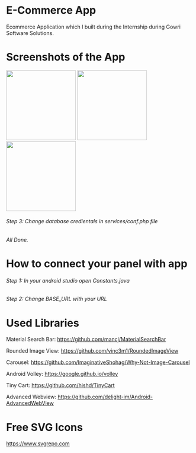 # E-Commerce App
Ecommerce Application which I built during the Internship during Gowri Software Solutions.

# Screenshots of the App


<img src="https://user-images.githubusercontent.com/88485343/205230747-a81dd1fa-8e7b-4655-9020-91940974d990.jpg" width="188">                                                                    <img src="https://user-images.githubusercontent.com/88485343/205229363-4ac75a51-8467-40c3-9a67-f98bb6e69873.jpg" width="188">  <img src="https://user-images.githubusercontent.com/88485343/205229411-d23acc4d-538f-4689-a896-eec13172746d.jpg" width="188">










###### Step 3: Change database credientals in services/conf.php file

###### All Done.

# How to connect your panel with app

###### Step 1: In your android studio open Constants.java

###### Step 2: Change BASE_URL with your URL

# Used Libraries

Material Search Bar:
https://github.com/mancj/MaterialSearchBar

Rounded Image View:
https://github.com/vinc3m1/RoundedImageView

Carousel:
https://github.com/ImaginativeShohag/Why-Not-Image-Carousel

Android Volley:
https://google.github.io/volley

Tiny Cart:
https://github.com/hishd/TinyCart

Advanced Webview:
https://github.com/delight-im/Android-AdvancedWebView

# Free SVG Icons
https://www.svgrepo.com
